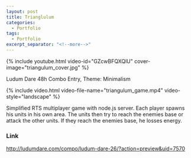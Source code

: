 ```yaml
---
layout: post
title: Trianglulum
categories:
  - Portfolio
tags:
  - Portfolio
excerpt_separator: "<!--more-->"
---
```


{% include youtube.html video-id="GZcwBFQXQlU" cover-image="triangulum_cover.jpg" %}

Ludum Dare 48h Combo Entry, Theme: Minimalism

{% include video.html video-file-name="triangulum_game.mp4" video-style="landscape" %}

Simplified RTS multiplayer game with node.js server. Each player spawns his units in his own area. The units then try to reach the enemies base or attack the other units. If they reach the enemies base, he losses energy.

### Link
<http://ludumdare.com/compo/ludum-dare-26/?action=preview&uid=7570>